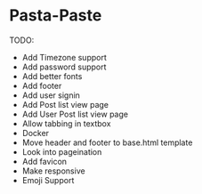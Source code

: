 # Pasta-Paste
TODO:
* Add Timezone support
* Add password support
* Add better fonts
* Add footer
* Add user signin
* Add Post list view page
* Add User Post list view page
* Allow tabbing in textbox
* Docker
* Move header and footer to base.html template
* Look into pageination
* Add favicon
* Make responsive
* Emoji Support